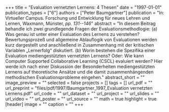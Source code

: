 +++
title = "Evaluation vernetzten Lernens: 4 Thesen"
date = "1997-01-01"
publication_types = ["6"]
authors = ["Peter Baumgartner"]
publication = "In: Virtueller Campus. Forschung und Entwicklung für neues Lehren und Lernen, Waxmann, Münster, _pp. 131--146_"
abstract = "In diesem Beitrag behandle ich zwei grundlegende Fragen der Evaluationsmethodlogie: (a) Was genau ist unter einer Evaluation des Lernens zu verstehen? Bewertungsprozeß und allgemeine Ablauflogik von Evaluationen werden kurz dargestellt und anschließend in Zusammenhang mit der kritischen Variablen „Lernerfolg“ diskutiert. (b) Worin bestehen die Spezifika einer Evaluation mediengestützten vernetzten Lernens? Oder: Wie kann Computer Supported Collaborative Learning (CSCL) evaluiert werden? Hier werde ich nach einer Diskussion der Besonderheiten mediengestützten Lernens auf theoretische Ansätze und die damit zusammenhängenden methodischen Evaluationsprobleme eingehen."
abstract_short = ""
image_preview = ""
selected = false
projects = []
tags = []
url_pdf = ""
url_preprint = "files/pdf/1997/Baumgartner_1997_Evaluation vernetzten Lernens.pdf"
url_code = ""
url_dataset = ""
url_project = ""
url_slides = ""
url_video = ""
url_poster = ""
url_source = ""
math = true
highlight = true
[header]
image = ""
caption = ""
+++
